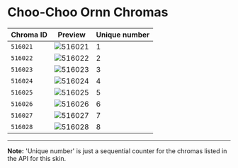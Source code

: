 # Choo-Choo Ornn Chromas

| Chroma ID | Preview | Unique number |
|---|---|---|
| `516021` | ![516021](https://raw.communitydragon.org/latest/plugins/rcp-be-lol-game-data/global/default/v1/champion-chroma-images/516/516021.png) | 1 |
| `516022` | ![516022](https://raw.communitydragon.org/latest/plugins/rcp-be-lol-game-data/global/default/v1/champion-chroma-images/516/516022.png) | 2 |
| `516023` | ![516023](https://raw.communitydragon.org/latest/plugins/rcp-be-lol-game-data/global/default/v1/champion-chroma-images/516/516023.png) | 3 |
| `516024` | ![516024](https://raw.communitydragon.org/latest/plugins/rcp-be-lol-game-data/global/default/v1/champion-chroma-images/516/516024.png) | 4 |
| `516025` | ![516025](https://raw.communitydragon.org/latest/plugins/rcp-be-lol-game-data/global/default/v1/champion-chroma-images/516/516025.png) | 5 |
| `516026` | ![516026](https://raw.communitydragon.org/latest/plugins/rcp-be-lol-game-data/global/default/v1/champion-chroma-images/516/516026.png) | 6 |
| `516027` | ![516027](https://raw.communitydragon.org/latest/plugins/rcp-be-lol-game-data/global/default/v1/champion-chroma-images/516/516027.png) | 7 |
| `516028` | ![516028](https://raw.communitydragon.org/latest/plugins/rcp-be-lol-game-data/global/default/v1/champion-chroma-images/516/516028.png) | 8 |

---

**Note:** 'Unique number' is just a sequential counter for the chromas listed in the API for this skin.